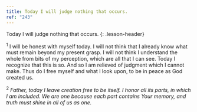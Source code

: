 ```yaml
---
title: Today I will judge nothing that occurs.
ref: "243"
---
```


Today I will judge nothing that occurs.
{: .lesson-header}

<sup>1</sup> I will be honest with myself today. I will not think that I
already know what must remain beyond my present grasp. I will not think
I understand the whole from bits of my perception, which are all that I
can see. Today I recognize that this is so. And so I am relieved of
judgment which I cannot make. Thus do I free myself and what I look
upon, to be in peace as God created us.

<sup>2</sup> *Father, today I leave creation free to be itself. I honor
all its parts, in which I am included. We are one because each part
contains Your memory, and truth must shine in all of us as one.*

